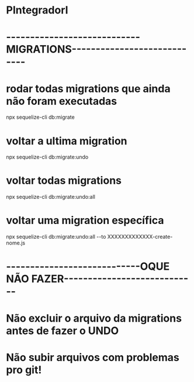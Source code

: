 # PIntegradorI


# ----------------------------MIGRATIONS----------------------------
# rodar todas migrations que ainda não foram executadas
npx sequelize-cli db:migrate

# voltar a ultima migration
npx sequelize-cli db:migrate:undo

# voltar todas migrations
npx sequelize-cli db:migrate:undo:all

# voltar uma migration específica
npx sequelize-cli db:migrate:undo:all --to XXXXXXXXXXXXX-create-nome.js


# ----------------------------OQUE NÃO FAZER----------------------------
# Não excluir o arquivo da migrations antes de fazer o **UNDO**
# Não subir arquivos com problemas pro git!